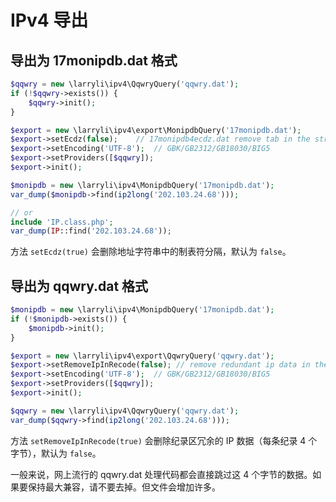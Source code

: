 # IPv4 导出

## 导出为 17monipdb.dat 格式

```php
$qqwry = new \larryli\ipv4\QqwryQuery('qqwry.dat');
if (!$qqwry->exists()) {
    $qqwry->init();
}

$export = new \larryli\ipv4\export\MonipdbQuery('17monipdb.dat');
$export->setEcdz(false);    // 17monipdb4ecdz.dat remove tab in the string.
$export->setEncoding('UTF-8');  // GBK/GB2312/GB18030/BIG5
$export->setProviders([$qqwry]);
$export->init();

$monipdb = new \larryli\ipv4\MonipdbQuery('17monipdb.dat');
var_dump($monipdb->find(ip2long('202.103.24.68')));

// or
include 'IP.class.php';
var_dump(IP::find('202.103.24.68'));
```

方法 ```setEcdz(true)``` 会删除地址字符串中的制表符分隔，默认为 ```false```。

## 导出为 qqwry.dat 格式

```php
$monipdb = new \larryli\ipv4\MonipdbQuery('17monipdb.dat');
if (!$monipdb->exists()) {
    $monipdb->init();
}

$export = new \larryli\ipv4\export\QqwryQuery('qqwry.dat');
$export->setRemoveIpInRecode(false); // remove redundant ip data in the recode data (4 char per a recode)
$export->setEncoding('UTF-8');  // GBK/GB2312/GB18030/BIG5
$export->setProviders([$qqwry]);
$export->init();

$qqwry = new \larryli\ipv4\QqwryQuery('qqwry.dat');
var_dump($qqwry->find(ip2long('202.103.24.68')));
```

方法 ```setRemoveIpInRecode(true)``` 会删除纪录区冗余的 IP 数据（每条纪录 4 个字节），默认为 ```false```。

一般来说，网上流行的 qqwry.dat 处理代码都会直接跳过这 4 个字节的数据。如果要保持最大兼容，请不要去掉。但文件会增加许多。
